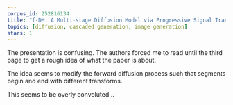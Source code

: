 ```yaml
---
corpus_id: 252816134
title: "f-DM: A Multi-stage Diffusion Model via Progressive Signal Transformation"
topics: [diffusion, cascaded generation, image generation]
stars: 1
---
```


The presentation is confusing. The authors forced me to read until the third page to get a rough idea of what the paper is about.

The idea seems to modify the forward diffusion process such that segments begin and end with different transforms.

This seems to be overly convoluted...